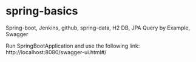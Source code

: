 # spring-basics
Spring-boot, Jenkins, github, spring-data, H2 DB, JPA Query by Example, Swagger

Run SpringBootApplication and use the following link:
http://localhost:8080/swagger-ui.html#/